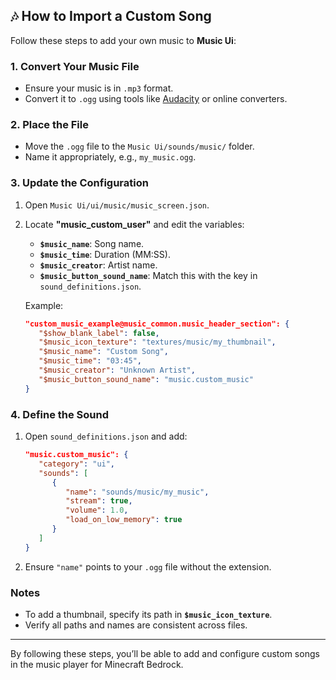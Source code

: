 ## 🎶 How to Import a Custom Song

Follow these steps to add your own music to **Music Ui**:

### 1. Convert Your Music File
- Ensure your music is in `.mp3` format.
- Convert it to `.ogg` using tools like [Audacity](https://www.audacityteam.org/) or online converters.

### 2. Place the File
- Move the `.ogg` file to the `Music Ui/sounds/music/` folder.
- Name it appropriately, e.g., `my_music.ogg`.

### 3. Update the Configuration
1. Open `Music Ui/ui/music/music_screen.json`.
2. Locate **"music_custom_user"** and edit the variables:
   - **`$music_name`**: Song name.
   - **`$music_time`**: Duration (MM:SS).
   - **`$music_creator`**: Artist name.
   - **`$music_button_sound_name`**: Match this with the key in `sound_definitions.json`.

   Example:
   ```json
   "custom_music_example@music_common.music_header_section": {
      "$show_blank_label": false,
      "$music_icon_texture": "textures/music/my_thumbnail",
      "$music_name": "Custom Song",
      "$music_time": "03:45",
      "$music_creator": "Unknown Artist",
      "$music_button_sound_name": "music.custom_music"
   }
   ```

### 4. Define the Sound
1. Open `sound_definitions.json` and add:
   ```json
   "music.custom_music": {
      "category": "ui",
      "sounds": [
         {
            "name": "sounds/music/my_music",
            "stream": true,
            "volume": 1.0,
            "load_on_low_memory": true
         }
      ]
   }
   ```
2. Ensure `"name"` points to your `.ogg` file without the extension.

### Notes
- To add a thumbnail, specify its path in **`$music_icon_texture`**.
- Verify all paths and names are consistent across files.

---

By following these steps, you’ll be able to add and configure custom songs in the music player for Minecraft Bedrock.